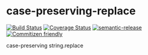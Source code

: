 # case-preserving-replace

[![Build Status](https://travis-ci.org/jedwards1211/case-preserving-replace.svg?branch=master)](https://travis-ci.org/jedwards1211/case-preserving-replace)
[![Coverage Status](https://coveralls.io/repos/github/jedwards1211/case-preserving-replace/badge.svg?branch=master)](https://coveralls.io/github/jedwards1211/case-preserving-replace?branch=master)
[![semantic-release](https://img.shields.io/badge/%20%20%F0%9F%93%A6%F0%9F%9A%80-semantic--release-e10079.svg)](https://github.com/semantic-release/semantic-release)
[![Commitizen friendly](https://img.shields.io/badge/commitizen-friendly-brightgreen.svg)](http://commitizen.github.io/cz-cli/)

case-preserving string.replace


